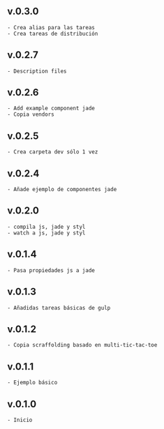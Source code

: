 ## v.0.3.0
    - Crea alias para las tareas
    - Crea tareas de distribución

## v.0.2.7
    - Description files

## v.0.2.6
    - Add example component jade
    - Copia vendors

## v.0.2.5
    - Crea carpeta dev sólo 1 vez

## v.0.2.4
    - Añade ejemplo de componentes jade

## v.0.2.0
    - compila js, jade y styl
    - watch a js, jade y styl

## v.0.1.4
    - Pasa propiedades js a jade

## v.0.1.3
    - Añadidas tareas básicas de gulp

## v.0.1.2
    - Copia scraffolding basado en multi-tic-tac-toe

## v.0.1.1
    - Ejemplo básico

## v.0.1.0
    - Inicio